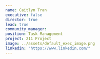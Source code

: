 ```yaml
---
name: Caitlyn Tran
executive: false
director: true
lead: true
community_manager:   
position: Task Management
project: 211 Project
image: ../assets/default_exec_image.png
linkedin: "https://www.linkedin.com/"
---
```

